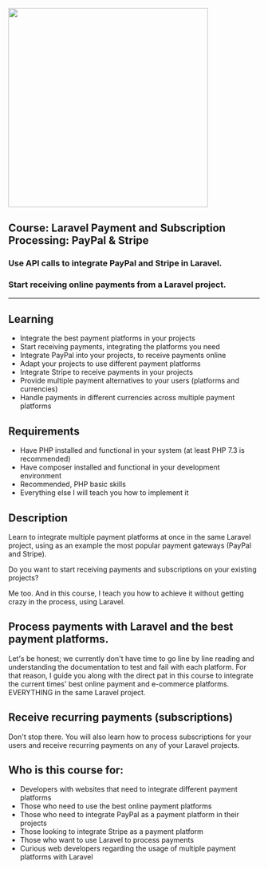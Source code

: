 <p align="left"><a href="https://www.udemy.com/course/laravel-payment-processing-integrating-the-best-gateways-paypal-stripe/" target="_blank"><img src="https://i2.wp.com/www.annamariapacilli.it/wp-content/uploads/2020/02/2570404_4ebb_7.jpg?w=480&ssl=1" width="400"></a></p>

## **Course: Laravel Payment and Subscription Processing: PayPal & Stripe**
### Use API calls to integrate PayPal and Stripe in Laravel. 
### Start receiving online payments from a Laravel project.
-----------------------------

## **Learning**

- Integrate the best payment platforms in your projects
- Start receiving payments, integrating the platforms you need
- Integrate PayPal into your projects, to receive payments online
- Adapt your projects to use different payment platforms
- Integrate Stripe to receive payments in your projects
- Provide multiple payment alternatives to your users (platforms and currencies)
- Handle payments in different currencies across multiple payment platforms

## **Requirements**

- Have PHP installed and functional in your system (at least PHP 7.3 is recommended)
- Have composer installed and functional in your development environment
- Recommended, PHP basic skills
- Everything else I will teach you how to implement it

## **Description**
Learn to integrate multiple payment platforms at once in the same Laravel project, using as an example the most popular payment gateways (PayPal and Stripe).

Do you want to start receiving payments and subscriptions on your existing projects?

Me too. And in this course, I teach you how to achieve it without getting crazy in the process, using Laravel.

## Process payments with Laravel and the best payment platforms.
Let's be honest; we currently don't have time to go line by line reading and understanding the documentation to test and fail with each platform. For that reason, I guide you along with the direct pat in this course to integrate the current times'  best online payment and e-commerce platforms. EVERYTHING in the same Laravel project.

## Receive recurring payments (subscriptions)
Don't stop there. You will also learn how to process subscriptions for your users and receive recurring payments on any of your Laravel projects.

## **Who is this course for:**
- Developers with websites that need to integrate different payment platforms
- Those who need to use the best online payment platforms
- Those who need to integrate PayPal as a payment platform in their projects
- Those looking to integrate Stripe as a payment platform
- Those who want to use Laravel to process payments
- Curious web developers regarding the usage of multiple payment platforms with Laravel

